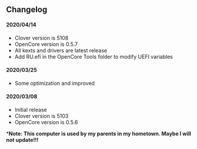 ## Changelog

#### 2020/04/14
- Clover version is 5108
- OpenCore version is 0.5.7
- All kexts and drivers are latest release
- Add RU.efi in the OpenCore Tools folder to modify UEFI variables

#### 2020/03/25
- Some optimization and improved

#### 2020/03/08
- Initial release
- Clover version is 5103
- OpenCore version is 0.5.6

***Note: This computer is used by my parents in my hometown. Maybe I will not update!!!**

